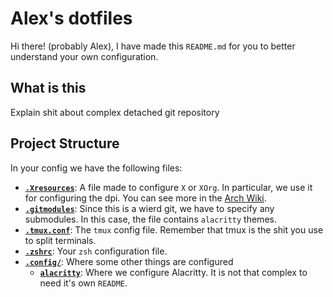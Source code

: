 # Alex's dotfiles

Hi there! (probably Alex), I have made this `README.md` for you to better understand your own configuration.

## What is this

Explain shit about complex detached git repository

## Project Structure

In your config we have the following files:

- [**`.Xresources`**](./.Xresources): A file made to configure `X` or `XOrg`. In particular, we use it for configuring the dpi. You can see more in the [Arch Wiki]("https://wiki.archlinux.org/title/X_resources").
- [**`.gitmodules`**](./.gitmodules): Since this is a wierd git, we have to specify any submodules. In this case, the file contains `alacritty` themes.
- [**`.tmux.conf`**](./.tmux.conf): The `tmux` config file. Remember that tmux is the shit you use to split terminals.
- [**`.zshrc`**](./.zshrc): Your `zsh` configuration file.
- [**`.config/`**](./.config): Where some other things are configured
  - [**`alacritty`**](./.config/alacritty/): Where we configure Alacritty. It is not that complex to need it's own `README`.
